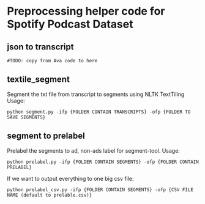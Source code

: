 # Preprocessing helper code for Spotify Podcast Dataset

## json to transcript
```#TODO: copy from Ava code to here```

## textile_segment
Segment the txt file from transcript to segments using NLTK TextTiling
Usage:
```
python segment.py -ifp {FOLDER CONTAIN TRANSCRIPTS} -ofp {FOLDER TO SAVE SEGMENTS}
```

## segment to prelabel
Prelabel the segments to ad, non-ads label for segment-tool.
Usage:
```
python prelabel.py -ifp {FOLDER CONTAIN SEGMENTS} -ofp {FOLDER CONTAIN PRELABEL}
```
If we want to output everything to one big csv file:
```
python prelabel_csv.py -ifp {FOLDER CONTAIN SEGMENTS} -ofp {CSV FILE NAME (default to prelable.csv)}
```

